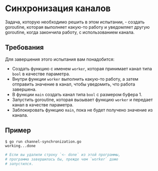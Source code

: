 # Синхронизация каналов

Задача, которую необходимо решить в этом испытании, - создать goroutine, которая выполняет какую-то работу и уведомляет другую goroutine, когда закончила работу, с использованием канала.

## Требования

Для завершения этого испытания вам понадобится:

- Создать функцию с именем `worker`, которая принимает канал типа `bool` в качестве параметра.
- Внутри функции `worker` выполнить какую-то работу, а затем отправить значение в канал, чтобы уведомить, что работа завершена.
- В функции `main` создать канал типа `bool` с размером буфера 1.
- Запустить goroutine, которая вызывает функцию `worker` и передает канал в качестве параметра.
- Заблокировать функцию `main`, пока не будет получено значение из канала.

## Пример

```sh
$ go run channel-synchronization.go
working...done

# Если вы удалили строку `<- done` из этой программы,
# программа завершилась бы, прежде чем `worker` даже
# запустился.
```
